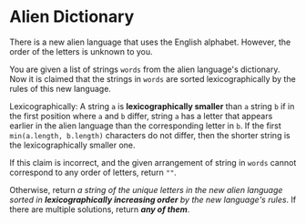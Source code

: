 # Alien Dictionary

There is a new alien language that uses the English alphabet. However, the order of the letters is unknown to you.

You are given a list of strings `words` from the alien language's dictionary. Now it is claimed that the strings in `words` are sorted lexicographically by the rules of this new language.

Lexicographically: A string `a` is **lexicographically smaller** than `a` string `b` if in the first position where `a` and `b` differ, string `a` has a letter that appears earlier in the alien language than the corresponding letter in `b`. If the first `min(a.length, b.length)` characters do not differ, then the shorter string is the lexicographically smaller one.

If this claim is incorrect, and the given arrangement of string in `words` cannot correspond to any order of letters, return `""`.

Otherwise, return _a string of the unique letters in the new alien language sorted in ***lexicographically increasing order*** by the new language's rules_. If there are multiple solutions, return **_any of them_**.
